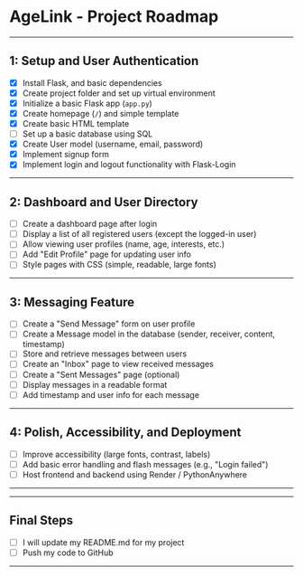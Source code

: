 # AgeLink - Project Roadmap


---

##  1: Setup and User Authentication

- [X] Install Flask, and basic dependencies
- [X] Create project folder and set up virtual environment
- [X] Initialize a basic Flask app (`app.py`)
- [X] Create homepage (`/`) and simple template
- [X] Create basic HTML template
- [ ] Set up a basic database using SQL
- [X] Create User model (username, email, password)
- [X] Implement signup form
- [X] Implement login and logout functionality with Flask-Login

---

##  2: Dashboard and User Directory

- [ ] Create a dashboard page after login
- [ ] Display a list of all registered users (except the logged-in user)
- [ ] Allow viewing user profiles (name, age, interests, etc.)
- [ ] Add "Edit Profile" page for updating user info
- [ ] Style pages with CSS (simple, readable, large fonts)

---

##   3: Messaging Feature

- [ ] Create a "Send Message" form on user profile
- [ ] Create a Message model in the database (sender, receiver, content, timestamp)
- [ ] Store and retrieve messages between users
- [ ] Create an "Inbox" page to view received messages
- [ ] Create a "Sent Messages" page (optional)
- [ ] Display messages in a readable format
- [ ] Add timestamp and user info for each message

---

##   4: Polish, Accessibility, and Deployment

- [ ] Improve accessibility (large fonts, contrast, labels)
- [ ] Add basic error handling and flash messages (e.g., "Login failed")
- [ ] Host frontend and backend using Render / PythonAnywhere

---

---

##  Final Steps

- [ ] I will update my README.md for my project
- [ ] Push my code to GitHub

---
